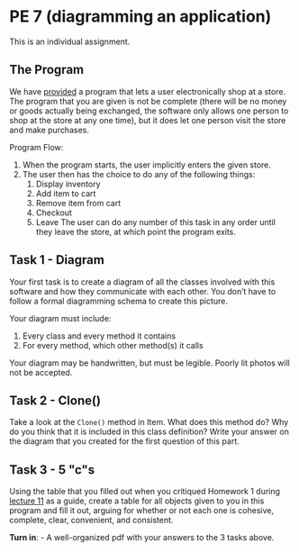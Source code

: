 PE 7 (diagramming an application)
=========================

This is an individual assignment.

The Program
----------
We have [provided](pe7_code/) a program that lets a user electronically shop at a store. The program that you are given is not be complete (there will be no money or goods actually being exchanged, the software only allows one person to shop at the store at any one time), but it does let one person visit the store and make purchases.


Program Flow:
1. When the program starts, the user implicitly enters the given store.
2. The user then has the choice to do any of the following things:
    1. Display inventory
    2. Add item to cart
    3. Remove item from cart
    4. Checkout
    5. Leave
The user can do any number of this task in any order until they leave the store, at which point the program exits.

Task 1 - Diagram
------
Your first task is to create a diagram of all the classes involved with this software and how they communicate with each other. You don’t have to follow a formal diagramming schema to create this picture.

Your diagram must include:
1. Every class and every method it contains
2. For every method, which other method(s) it calls

Your diagram may be handwritten, but must be legible. Poorly lit photos will not be accepted.

Task 2 - Clone()
------
Take a look at the `Clone()` method in Item. What does this method do? Why do you think that it is included in this class definition? Write your answer on the diagram that you created for the first question of this part.


Task 3 - 5 "c"s
--------
Using the table that you filled out when you critiqued Homework 1 during [lecture 11](../lectures/11_mazecritique_inheritance/11_mazecritique.pdf) as a guide, create a table for all objects given to you in this program and fill it out, arguing for whether or not each one is cohesive, complete, clear, convenient, and consistent.


__Turn in__:
    - A well-organized pdf with your answers to the 3 tasks above.
